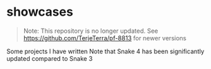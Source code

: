 # showcases
> Note: This repository is no longer updated. See https://github.com/TerjeTerra/pf-8813 for newer versions

 Some projects I have written
 Note that Snake 4 has been significantly updated compared to Snake 3
